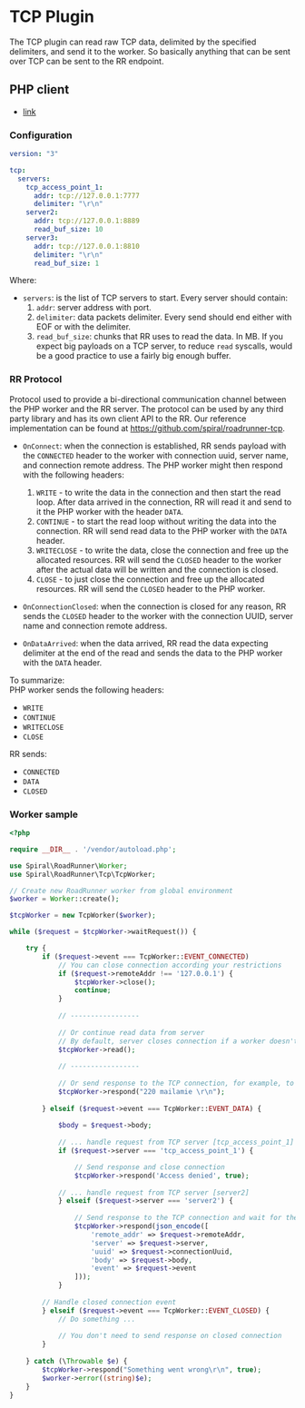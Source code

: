 # TCP Plugin

The TCP plugin can read raw TCP data, delimited by the specified delimiters, and send it to the worker. So basically anything that can be sent over TCP can be sent to the RR endpoint.
## PHP client 

- [link](https://github.com/spiral/roadrunner-tcp)

### Configuration

```yaml
version: "3"

tcp:
  servers:
    tcp_access_point_1:
      addr: tcp://127.0.0.1:7777
      delimiter: "\r\n"
    server2:
      addr: tcp://127.0.0.1:8889
      read_buf_size: 10
    server3:
      addr: tcp://127.0.0.1:8810
      delimiter: "\r\n"
      read_buf_size: 1
```

Where:
- `servers`: is the list of TCP servers to start. Every server should contain:
    1. `addr`: server address with port.
    2. `delimiter`: data packets delimiter. Every send should end either with EOF or with the delimiter.
    3. `read_buf_size`: chunks that RR uses to read the data. In MB. If you expect big payloads on a TCP server, to reduce `read` syscalls, would be a good practice to use a fairly big enough buffer.

### RR Protocol

Protocol used to provide a bi-directional communication channel between the PHP worker and the RR server. The protocol can be used by any third party library and has its own client API to the RR. Our reference implementation can be found at https://github.com/spiral/roadrunner-tcp.

- `OnConnect`: when the connection is established, RR sends payload with the `CONNECTED` header to the worker with connection uuid, server name, and connection remote address. The PHP worker might then respond with the following headers:
    1. `WRITE` - to write the data in the connection and then start the read loop. After data arrived in the connection, RR will read it and send to it the PHP worker with the header `DATA`.
    2. `CONTINUE` - to start the read loop without writing the data into the connection. RR will send read data to the PHP worker with the `DATA` header.
    3. `WRITECLOSE` - to write the data, close the connection and free up the allocated resources. RR will send the `CLOSED` header to the worker after the actual data will be written and the connection is closed.
    4. `CLOSE` - to just close the connection and free up the allocated resources. RR will send the `CLOSED` header to the PHP worker.

- `OnConnectionClosed`: when the connection is closed for any reason, RR sends the `CLOSED` header to the worker with the connection UUID, server name and connection remote address.
- `OnDataArrived`: when the data arrived, RR read the data expecting delimiter at the end of the read and sends the data to the PHP worker with the `DATA` header.

To summarize:   
PHP worker sends the following headers:
- `WRITE`
- `CONTINUE`
- `WRITECLOSE`
- `CLOSE`

RR sends:
- `CONNECTED`
- `DATA`
- `CLOSED`


### Worker sample

```php
<?php

require __DIR__ . '/vendor/autoload.php';

use Spiral\RoadRunner\Worker;
use Spiral\RoadRunner\Tcp\TcpWorker;

// Create new RoadRunner worker from global environment
$worker = Worker::create();

$tcpWorker = new TcpWorker($worker);

while ($request = $tcpWorker->waitRequest()) {

    try {
        if ($request->event === TcpWorker::EVENT_CONNECTED) 
            // You can close connection according your restrictions
            if ($request->remoteAddr !== '127.0.0.1') {
                $tcpWorker->close();
                continue;
            }
            
            // -----------------
            
            // Or continue read data from server
            // By default, server closes connection if a worker doesn't send CONTINUE response 
            $tcpWorker->read();
            
            // -----------------
            
            // Or send response to the TCP connection, for example, to the SMTP client
            $tcpWorker->respond("220 mailamie \r\n");
            
        } elseif ($request->event === TcpWorker::EVENT_DATA) {
                   
            $body = $request->body;
            
            // ... handle request from TCP server [tcp_access_point_1]
            if ($request->server === 'tcp_access_point_1') {

                // Send response and close connection
                $tcpWorker->respond('Access denied', true);
               
            // ... handle request from TCP server [server2] 
            } elseif ($request->server === 'server2') {
                
                // Send response to the TCP connection and wait for the next request
                $tcpWorker->respond(json_encode([
                    'remote_addr' => $request->remoteAddr,
                    'server' => $request->server,
                    'uuid' => $request->connectionUuid,
                    'body' => $request->body,
                    'event' => $request->event
                ]));
            }
           
        // Handle closed connection event 
        } elseif ($request->event === TcpWorker::EVENT_CLOSED) {
            // Do something ...
            
            // You don't need to send response on closed connection
        }
        
    } catch (\Throwable $e) {
        $tcpWorker->respond("Something went wrong\r\n", true);
        $worker->error((string)$e);
    }
}
```


